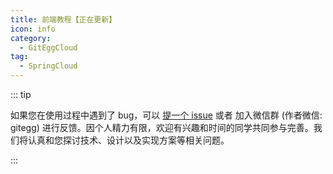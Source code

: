 ```yaml
---
title: 前端教程【正在更新】
icon: info
category:
  - GitEggCloud
tag:
  - SpringCloud
---
```


::: tip

如果您在使用过程中遇到了 bug，可以 [提一个 issue](https://github.com/wmz1930/GitEgg/issues) 或者 加入微信群 (作者微信: gitegg) 进行反馈。因个人精力有限，欢迎有兴趣和时间的同学共同参与完善。我们将认真和您探讨技术、设计以及实现方案等相关问题。

:::
